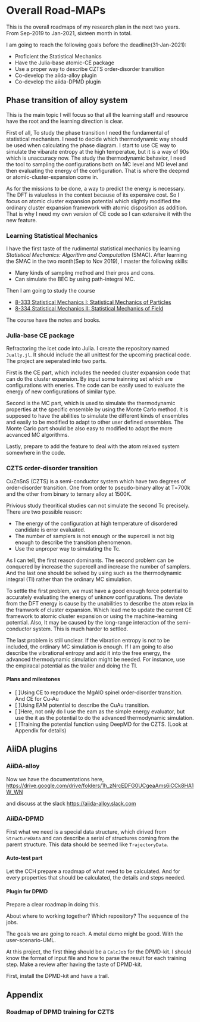 # Overall Road-MAPs

This is the overall roadmaps of my research plan in the next two years. From Sep-2019 to Jan-2021, sixteen month in total.

I am going to reach the following goals before the deadline(31-Jan-2021):

- Proficient the Statistical Mechanics
- Have the Julia-base atomic-CE package
- Use a proper way to describe CZTS order-disorder transition
- Co-develop the aiida-alloy plugin
- Co-develop the aiida-DPMD plugin

## Phase transition of alloy system

This is the main topic I will focus so that all the learning staff and resource have the root and the learning direction is clear. 

First of all, To study the phase transition I need the fundamental of statistical mechanism. 
I need to decide which thermodynamic way should be used when calculating the phase diagram. I start to use CE way to simulate the vibarate entropy at the high temperatue, but it is a way of 90s which is unaccuracy now. The study the thermodynamic behavior, I need the tool to sampling the configurations both on MC level and MD level and then evaluating the energy of the configuration. That is where the deepmd or atomic-cluster-expansion come in.

As for the missions to be done, a way to predict the energy is necessary. The DFT is valueless in the context because of its expensive cost. So I focus on atomic cluster expansion potential which slightly modified the ordinary cluster expansion framework with atomic disposition as addition. That is why I need my own version of CE code so I can extensive it with the new feature. 

### Learning Statistical Mechanics

I have the first taste of the rudimental statistical mechanics by learning *Statistical Mechanics: Algorithm and Computation* (SMAC). After learning the SMAC in the two month(Sep to Nov 2019), I master the following skills:

- Many kinds of sampling method and their pros and cons.
- Can simulate the BEC by using path-integral MC.

Then I am going to study the course 

- [8-333 Statistical Mechanics I: Statistical Mechanics of Particles](https://ocw.mit.edu/courses/physics/8-333-statistical-mechanics-i-statistical-mechanics-of-particles-fall-2013/)
- [8-334 Statistical Mechanics II: Statistical Mechanics of Field](w.mit.edu/courses/physics/8-334-statistical-mechanics-ii-statistical-physics-of-fields-spring-2014/)

The course have the notes and books.

### Julia-base CE package

Refractoring the icet code into Julia.
I create the repository named `Jually.jl`. It should include the all unittest for the upcoming practical code. The project are seperated into two parts.

First is the CE part, which includes the needed cluster expansion code that can do the cluster expansion. By input some trainning set which are configurations with eneries. The code can be easily used to evaluate the energy of new configurations of similar type. 

Second is the MC part, which is used to simulate the thermodynamic properties at the specific ensemble by using the Monte Carlo method. It is supposed to have the abilities to simulate the different kinds of ensembles and easily to be modified to adapt to other user defined ensembles. The Monte Carlo part should be also easy to modified to adapt the more acvanced MC algorithms. 

Lastly, prepare to add the feature to deal with the atom relaxed system somewhere in the code. 

### CZTS order-disorder transition

CuZnSnS (CZTS) is a semi-conductor system which have two degrees of order-disorder transition. One from order to pseudo-binary alloy at T=700k and the other from binary to ternary alloy at 1500K. 

Privious study theoritical studies can not simulate the second Tc precisely. There are two possible reason:

- The energy of the configuration at high temperature of disordered candidate is error evaluated. 
- The number of samplers is not enough or the supercell is not big enough to describe the transition phenomenon.
- Use the unproper way to simulating the Tc.

As I can tell, the first reason dominants. The second problem can be conquered by increase the supercell and increase the number of samplers. And the last one should be solved by using such as the thermodynamic integral (TI) rather than the ordinary MC simulation.

To settle the first problem, we must have a good enough force potential to accurately evaluating the energy of unknow configurations. 
The deviate from the DFT energy is cause by the unabilities to describe the atom relax in the framwork of cluster expansion.
Which lead me to update the current CE framework to atomic cluster expansion or using the machine-learning potential.
Also, It may be caused by the long-range interaction of the semi-conductor system. This is much harder to settled. 

The last problem is still unclear. If the vibration entropy is not to be included, the ordinary MC simulation is enough. If I am going to also describe the vibrational entropy and add it into the free energy, the advanced thermodynamic simulation might be needed. For instance, use the empiracal potential as the trailer and doing the TI. 


#### Plans and milestones

- [ ]Using CE to reproduce the MgAlO spinel order-disorder transition. And CE for Cu-Au
- [ ]Using EAM potential to describe the CuAu transition. 
- [ ]Here, not only do I use the eam as the simple energy evaluator, but use the it as the potential to do the advanced thermodynamic simulation.
- [ ]Training the potential function using DeepMD for the CZTS. (Look at Appendix for details)

## AiiDA plugins

### AiiDA-alloy

Now we have the documentations here, https://drive.google.com/drive/folders/1h_zNrcEDFG0UCgeaAms6iCCk8HA1W_WN

and discuss at the slack https://aiida-alloy.slack.com 

### AiiDA-DPMD

First what we need is a special data structure, which dirived from `StructureData` and can describe a serial of structures coming from the parent structure. This data should be seemed like `TrajectoryData`.

#### Auto-test part

Let the CCH prepare a roadmap of what need to be calculated. And for every properties that should be calculated, the details and steps needed.

#### Plugin for DPMD

Prepare a clear roadmap in doing this. 

About where to working together? Which repository? The sequence of the jobs. 

The goals we are going to reach. A metal demo might be good. With the user-scenario-UML.

At this project, the first thing should be a `CalcJob` for the DPMD-kit. I should know the format of input file and how to parse the result for each training step. Make a review after having the taste of DPMD-kit.

First, install the DPMD-kit and have a trail.

## Appendix 

### Roadmap of DPMD training for CZTS

